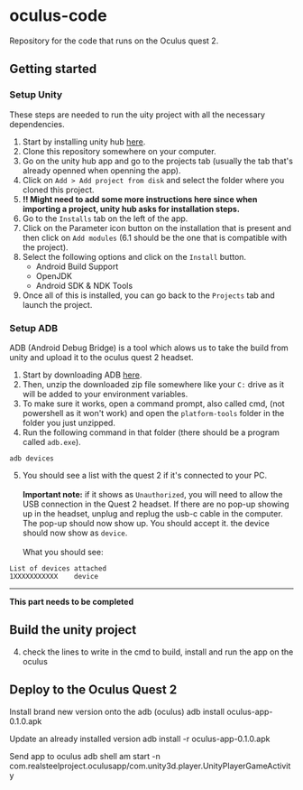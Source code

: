 # oculus-code
Repository for the code that runs on the Oculus quest 2.

## Getting started

### Setup Unity
These steps are needed to run the uity project with all the necessary dependencies.

1. Start by installing unity hub [here](https://unity.com/download).
2. Clone this repository somewhere on your computer.
3. Go on the unity hub app and go to the projects tab (usually the tab that's already openned when openning the app).
4. Click on `Add > Add project from disk` and select the folder where you cloned this project.
5. **!! Might need to add some more instructions here since when importing a project, unity hub asks for installation steps.**
6. Go to the `Installs` tab on the left of the app.
7. Click on the Parameter icon button on the installation that is present and then click on `Add modules` (6.1 should be the one that is compatible with the project).
8. Select the following options and click on the `Install` button.
    - Android Build Support
    - OpenJDK
    - Android SDK & NDK Tools
9. Once all of this is installed, you can go back to the `Projects` tab and launch the project.

### Setup ADB
ADB (Android Debug Bridge) is a tool which alows us to take the build from unity and upload it to the oculus quest 2 headset.

1. Start by downloading ADB [here](https://developer.android.com/tools/releases/platform-tools).
2. Then, unzip the downloaded zip file somewhere like your `C:` drive as it will be added to your environment variables.
3. To make sure it works, open a command prompt, also called cmd, (not powershell as it won't work) and open the `platform-tools` folder in the folder you just unzipped.
4. Run the following command in that folder (there should be a program called `adb.exe`).
```shell
adb devices
```
5. You should see a list with the quest 2 if it's connected to your PC.\
\
**Important note:** if it shows as `Unauthorized`, you will need to allow the USB connection in the Quest 2 headset. If there are no pop-up showing up in the headset, unplug and replug the usb-c cable in the computer. The pop-up should now show up. You should accept it. the device should now show as `device`.\
\
What you should see:
```shell
List of devices attached
1XXXXXXXXXXX	device
```

---

**This part needs to be completed**
## Build the unity project
4. check the lines to write in the cmd to build, install and run the app on the oculus 

## Deploy to the Oculus Quest 2
Install brand new version onto the adb (oculus)
adb install oculus-app-0.1.0.apk

Update an already installed version
adb install -r oculus-app-0.1.0.apk

Send app to oculus
adb shell am start -n com.realsteelproject.oculusapp/com.unity3d.player.UnityPlayerGameActivity


